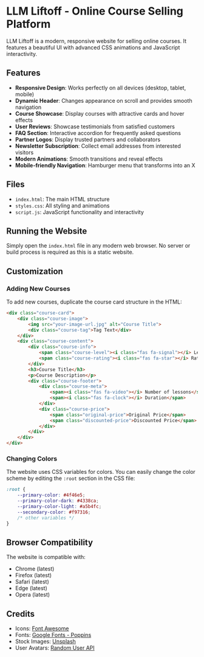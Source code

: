 # LLM Liftoff - Online Course Selling Platform

LLM Liftoff is a modern, responsive website for selling online courses. It features a beautiful UI with advanced CSS animations and JavaScript interactivity.

## Features

- **Responsive Design**: Works perfectly on all devices (desktop, tablet, mobile)
- **Dynamic Header**: Changes appearance on scroll and provides smooth navigation
- **Course Showcase**: Display courses with attractive cards and hover effects
- **User Reviews**: Showcase testimonials from satisfied customers
- **FAQ Section**: Interactive accordion for frequently asked questions
- **Partner Logos**: Display trusted partners and collaborators
- **Newsletter Subscription**: Collect email addresses from interested visitors
- **Modern Animations**: Smooth transitions and reveal effects
- **Mobile-friendly Navigation**: Hamburger menu that transforms into an X

## Files

- `index.html`: The main HTML structure
- `styles.css`: All styling and animations
- `script.js`: JavaScript functionality and interactivity

## Running the Website

Simply open the `index.html` file in any modern web browser. No server or build process is required as this is a static website.

## Customization

### Adding New Courses

To add new courses, duplicate the course card structure in the HTML:

```html
<div class="course-card">
    <div class="course-image">
        <img src="your-image-url.jpg" alt="Course Title">
        <div class="course-tag">Tag Text</div>
    </div>
    <div class="course-content">
        <div class="course-info">
            <span class="course-level"><i class="fas fa-signal"></i> Level</span>
            <span class="course-rating"><i class="fas fa-star"></i> Rating</span>
        </div>
        <h3>Course Title</h3>
        <p>Course Description</p>
        <div class="course-footer">
            <div class="course-meta">
                <span><i class="fas fa-video"></i> Number of lessons</span>
                <span><i class="fas fa-clock"></i> Duration</span>
            </div>
            <div class="course-price">
                <span class="original-price">Original Price</span>
                <span class="discounted-price">Discounted Price</span>
            </div>
        </div>
    </div>
</div>
```

### Changing Colors

The website uses CSS variables for colors. You can easily change the color scheme by editing the `:root` section in the CSS file:

```css
:root {
    --primary-color: #4f46e5;
    --primary-color-dark: #4338ca;
    --primary-color-light: #a5b4fc;
    --secondary-color: #f97316;
    /* other variables */
}
```

## Browser Compatibility

The website is compatible with:
- Chrome (latest)
- Firefox (latest)
- Safari (latest)
- Edge (latest)
- Opera (latest)

## Credits

- Icons: [Font Awesome](https://fontawesome.com/)
- Fonts: [Google Fonts - Poppins](https://fonts.google.com/specimen/Poppins)
- Stock Images: [Unsplash](https://unsplash.com/)
- User Avatars: [Random User API](https://randomuser.me/) 